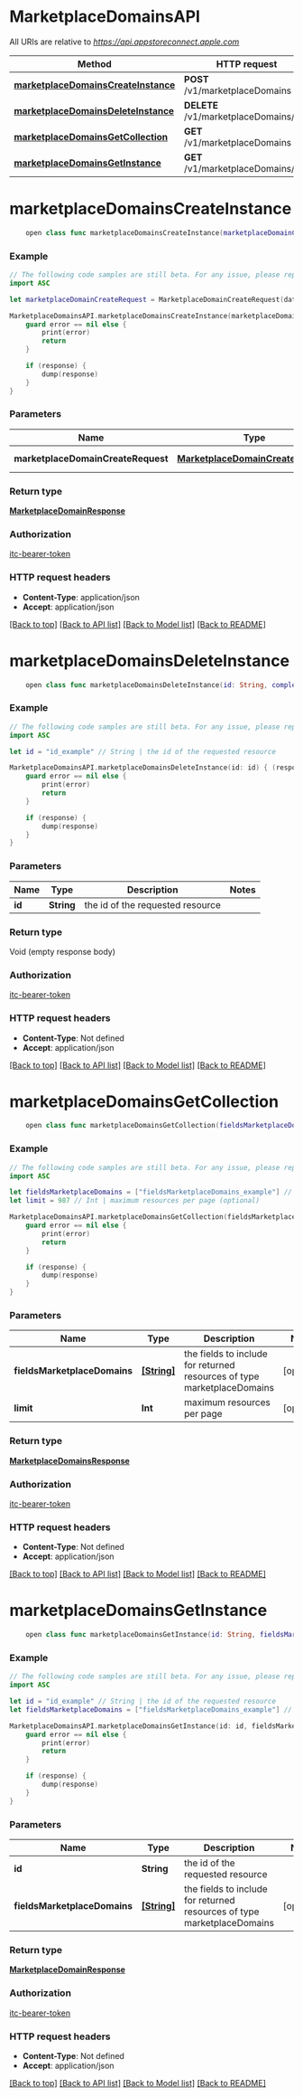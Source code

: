 # MarketplaceDomainsAPI

All URIs are relative to *https://api.appstoreconnect.apple.com*

Method | HTTP request | Description
------------- | ------------- | -------------
[**marketplaceDomainsCreateInstance**](MarketplaceDomainsAPI.md#marketplacedomainscreateinstance) | **POST** /v1/marketplaceDomains | 
[**marketplaceDomainsDeleteInstance**](MarketplaceDomainsAPI.md#marketplacedomainsdeleteinstance) | **DELETE** /v1/marketplaceDomains/{id} | 
[**marketplaceDomainsGetCollection**](MarketplaceDomainsAPI.md#marketplacedomainsgetcollection) | **GET** /v1/marketplaceDomains | 
[**marketplaceDomainsGetInstance**](MarketplaceDomainsAPI.md#marketplacedomainsgetinstance) | **GET** /v1/marketplaceDomains/{id} | 


# **marketplaceDomainsCreateInstance**
```swift
    open class func marketplaceDomainsCreateInstance(marketplaceDomainCreateRequest: MarketplaceDomainCreateRequest, completion: @escaping (_ data: MarketplaceDomainResponse?, _ error: Error?) -> Void)
```



### Example
```swift
// The following code samples are still beta. For any issue, please report via http://github.com/OpenAPITools/openapi-generator/issues/new
import ASC

let marketplaceDomainCreateRequest = MarketplaceDomainCreateRequest(data: MarketplaceDomainCreateRequest_data(type: "type_example", attributes: AlternativeDistributionDomainCreateRequest_data_attributes(domain: "domain_example", referenceName: "referenceName_example"))) // MarketplaceDomainCreateRequest | MarketplaceDomain representation

MarketplaceDomainsAPI.marketplaceDomainsCreateInstance(marketplaceDomainCreateRequest: marketplaceDomainCreateRequest) { (response, error) in
    guard error == nil else {
        print(error)
        return
    }

    if (response) {
        dump(response)
    }
}
```

### Parameters

Name | Type | Description  | Notes
------------- | ------------- | ------------- | -------------
 **marketplaceDomainCreateRequest** | [**MarketplaceDomainCreateRequest**](MarketplaceDomainCreateRequest.md) | MarketplaceDomain representation | 

### Return type

[**MarketplaceDomainResponse**](MarketplaceDomainResponse.md)

### Authorization

[itc-bearer-token](../README.md#itc-bearer-token)

### HTTP request headers

 - **Content-Type**: application/json
 - **Accept**: application/json

[[Back to top]](#) [[Back to API list]](../README.md#documentation-for-api-endpoints) [[Back to Model list]](../README.md#documentation-for-models) [[Back to README]](../README.md)

# **marketplaceDomainsDeleteInstance**
```swift
    open class func marketplaceDomainsDeleteInstance(id: String, completion: @escaping (_ data: Void?, _ error: Error?) -> Void)
```



### Example
```swift
// The following code samples are still beta. For any issue, please report via http://github.com/OpenAPITools/openapi-generator/issues/new
import ASC

let id = "id_example" // String | the id of the requested resource

MarketplaceDomainsAPI.marketplaceDomainsDeleteInstance(id: id) { (response, error) in
    guard error == nil else {
        print(error)
        return
    }

    if (response) {
        dump(response)
    }
}
```

### Parameters

Name | Type | Description  | Notes
------------- | ------------- | ------------- | -------------
 **id** | **String** | the id of the requested resource | 

### Return type

Void (empty response body)

### Authorization

[itc-bearer-token](../README.md#itc-bearer-token)

### HTTP request headers

 - **Content-Type**: Not defined
 - **Accept**: application/json

[[Back to top]](#) [[Back to API list]](../README.md#documentation-for-api-endpoints) [[Back to Model list]](../README.md#documentation-for-models) [[Back to README]](../README.md)

# **marketplaceDomainsGetCollection**
```swift
    open class func marketplaceDomainsGetCollection(fieldsMarketplaceDomains: [FieldsMarketplaceDomains_marketplaceDomainsGetCollection]? = nil, limit: Int? = nil, completion: @escaping (_ data: MarketplaceDomainsResponse?, _ error: Error?) -> Void)
```



### Example
```swift
// The following code samples are still beta. For any issue, please report via http://github.com/OpenAPITools/openapi-generator/issues/new
import ASC

let fieldsMarketplaceDomains = ["fieldsMarketplaceDomains_example"] // [String] | the fields to include for returned resources of type marketplaceDomains (optional)
let limit = 987 // Int | maximum resources per page (optional)

MarketplaceDomainsAPI.marketplaceDomainsGetCollection(fieldsMarketplaceDomains: fieldsMarketplaceDomains, limit: limit) { (response, error) in
    guard error == nil else {
        print(error)
        return
    }

    if (response) {
        dump(response)
    }
}
```

### Parameters

Name | Type | Description  | Notes
------------- | ------------- | ------------- | -------------
 **fieldsMarketplaceDomains** | [**[String]**](String.md) | the fields to include for returned resources of type marketplaceDomains | [optional] 
 **limit** | **Int** | maximum resources per page | [optional] 

### Return type

[**MarketplaceDomainsResponse**](MarketplaceDomainsResponse.md)

### Authorization

[itc-bearer-token](../README.md#itc-bearer-token)

### HTTP request headers

 - **Content-Type**: Not defined
 - **Accept**: application/json

[[Back to top]](#) [[Back to API list]](../README.md#documentation-for-api-endpoints) [[Back to Model list]](../README.md#documentation-for-models) [[Back to README]](../README.md)

# **marketplaceDomainsGetInstance**
```swift
    open class func marketplaceDomainsGetInstance(id: String, fieldsMarketplaceDomains: [FieldsMarketplaceDomains_marketplaceDomainsGetInstance]? = nil, completion: @escaping (_ data: MarketplaceDomainResponse?, _ error: Error?) -> Void)
```



### Example
```swift
// The following code samples are still beta. For any issue, please report via http://github.com/OpenAPITools/openapi-generator/issues/new
import ASC

let id = "id_example" // String | the id of the requested resource
let fieldsMarketplaceDomains = ["fieldsMarketplaceDomains_example"] // [String] | the fields to include for returned resources of type marketplaceDomains (optional)

MarketplaceDomainsAPI.marketplaceDomainsGetInstance(id: id, fieldsMarketplaceDomains: fieldsMarketplaceDomains) { (response, error) in
    guard error == nil else {
        print(error)
        return
    }

    if (response) {
        dump(response)
    }
}
```

### Parameters

Name | Type | Description  | Notes
------------- | ------------- | ------------- | -------------
 **id** | **String** | the id of the requested resource | 
 **fieldsMarketplaceDomains** | [**[String]**](String.md) | the fields to include for returned resources of type marketplaceDomains | [optional] 

### Return type

[**MarketplaceDomainResponse**](MarketplaceDomainResponse.md)

### Authorization

[itc-bearer-token](../README.md#itc-bearer-token)

### HTTP request headers

 - **Content-Type**: Not defined
 - **Accept**: application/json

[[Back to top]](#) [[Back to API list]](../README.md#documentation-for-api-endpoints) [[Back to Model list]](../README.md#documentation-for-models) [[Back to README]](../README.md)

